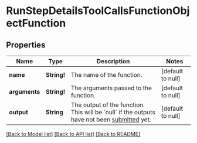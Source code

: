 # RunStepDetailsToolCallsFunctionObjectFunction

## Properties
Name | Type | Description | Notes
------------ | ------------- | ------------- | -------------
**name** | **String!** | The name of the function. | [default to null]
**arguments** | **String!** | The arguments passed to the function. | [default to null]
**output** | **String** | The output of the function. This will be &#x60;null&#x60; if the outputs have not been [submitted](/docs/api-reference/runs/submitToolOutputs) yet. | [default to null]

[[Back to Model list]](../README.md#documentation-for-models) [[Back to API list]](../README.md#documentation-for-api-endpoints) [[Back to README]](../README.md)


